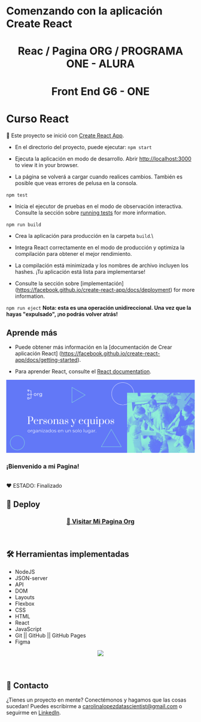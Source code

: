 # Comenzando con la aplicación Create React
<h1 align="center"> Reac / Pagina ORG / PROGRAMA ONE - ALURA </h1>

 <h1 align="center"> Front End G6 - ONE </h1>

# Curso React

🥇 Este proyecto se inició con [Create React App](https://github.com/facebook/create-react-app).

* En el directorio del proyecto, puede ejecutar:
`npm start`

* Ejecuta la aplicación en modo de desarrollo.
Abrir [http://localhost:3000](http://localhost:3000) to view it in your browser.

* La página se volverá a cargar cuando realices cambios.
También es posible que veas errores de pelusa en la consola.

`npm test`

* Inicia el ejecutor de pruebas en el modo de observación interactiva.
Consulte la sección sobre [running tests](https://facebook.github.io/create-react-app/docs/running-tests) for more information.

`npm run build`

* Crea la aplicación para producción en la carpeta `build`.\
* Integra React correctamente en el modo de producción y optimiza la compilación para obtener el mejor rendimiento.

* La compilación está minimizada y los nombres de archivo incluyen los hashes.
¡Tu aplicación está lista para implementarse!

* Consulte la sección sobre [implementación]
(https://facebook.github.io/create-react-app/docs/deployment) for more information.

`npm run eject`
**Nota: esta es una operación unidireccional. Una vez que la hayas "expulsado", ¡no podrás volver atrás!**

## Aprende más

* Puede obtener más información en la [documentación de Crear aplicación React] (https://facebook.github.io/create-react-app/docs/getting-started).

* Para aprender React, consulte el [React documentation](https://reactjs.org/).



<p align="center" >
     <img width="600" heigth="300" src="public/img/header.png">
</p>


### ¡Bienvenido a mi Pagina!



<br />
  ❤️ ESTADO: Finalizado
<br />

## 🔎 Deploy
<div align="center">
  <h3>
    <a href="https://org-bay-zeta.vercel.app/" >
      🔗 Visitar Mi Pagina Org
    </a>
</div>
<br />

## 🛠️ Herramientas implementadas 
  - NodeJS
  - JSON-server
  - API
  - DOM
  - Layouts
  - Flexbox
  - CSS
  - HTML
  - React
  - JavaScript
  - Git || GitHub || GitHub Pages
  - Figma

<div align="center">
    <a href="https://skillicons.dev">
      <img src="https://skillicons.dev/icons?i=css,html,js,git,github,figma" />
    </a>
</div>
<br />

<br />

## 📧 Contacto
¿Tienes un proyecto en mente? Conectémonos y hagamos que las cosas sucedan! Puedes escribirme a carolinalopezdatascientist@gmail.com o seguirme en [LinkedIn](https://www.linkedin.com/in/carolina-lopez-430208106/).
<br /><br />
 
